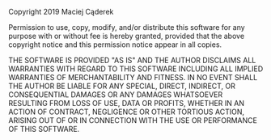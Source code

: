 Copyright 2019 Maciej Cąderek

Permission to use, copy, modify, and/or distribute this software
for any purpose with or without fee is hereby granted,
provided that the above copyright notice
and this permission notice appear in all copies.

THE SOFTWARE IS PROVIDED "AS IS" AND THE AUTHOR DISCLAIMS ALL WARRANTIES
WITH REGARD TO THIS SOFTWARE INCLUDING ALL IMPLIED WARRANTIES
OF MERCHANTABILITY AND FITNESS.
IN NO EVENT SHALL THE AUTHOR BE LIABLE FOR ANY SPECIAL, DIRECT, INDIRECT,
OR CONSEQUENTIAL DAMAGES OR ANY DAMAGES WHATSOEVER RESULTING FROM LOSS OF USE,
DATA OR PROFITS, WHETHER IN AN ACTION OF CONTRACT,
NEGLIGENCE OR OTHER TORTIOUS ACTION, ARISING OUT OF
OR IN CONNECTION WITH THE USE OR PERFORMANCE OF THIS SOFTWARE.
